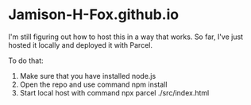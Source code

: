 # Jamison-H-Fox.github.io

I'm still figuring out how to host this in a way that works. So far, I've just hosted it locally and deployed it with Parcel.

To do that:

1. Make sure that you have installed node.js
2. Open the repo and use command npm install
3. Start local host with command npx parcel ./src/index.html
